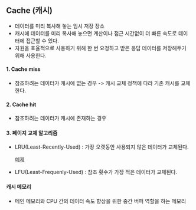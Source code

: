 ## Cache (캐시)

- 데이터를 미리 복사해 놓는 임시 저장 장소
- 캐시에 데이터를 미리 복사해 놓으면 계산이나 접근 시간없이 더 빠른 속도로 데이터에 접근할 수 있다.
- 자원을 효율적으로 사용하기 위해 한 번 요청하고 받은 응답 데이터를 저장해두기 위해 사용한다.

#### 1. Cache miss
- 참조하려는 데이터가 캐시에 없는 경우
-> 캐시 교체 정책에 다라 기존 캐시를 교체한다.

#### 2. Cache hit
- 참조하려는 데이터가 캐시에 존재하는 경우

#### 3. 페이지 교체 알고리즘
- LRU(Least-Recently-Used) : 가장 오랫동안 사용되지 않은 데이터가 교체된다.

    [예제](https://github.com/ahnsoheee/Algorithm/blob/master/Programmers/2018_KAKAO_BLIND_RECREUITMENT/%5B1%EC%B0%A8%5D%20%EC%BA%90%EC%8B%9C.py)
    
- LFU(Least-Frequenly-Used) : 참조 횟수가 가장 적은 데이터가 교체된다.

#### 캐시 메모리
- 메인 메모리와 CPU 간의 데이터 속도 향상을 위한 중간 버퍼 역할을 하는 메모리